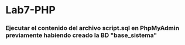 # Lab7-PHP


### Ejecutar el contenido del archivo script.sql en PhpMyAdmin previamente habiendo creado la BD "base_sistema"

 

